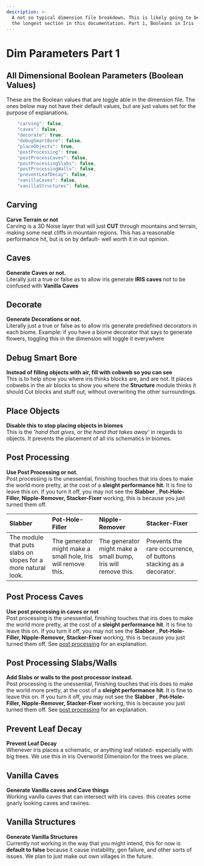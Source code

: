 ```yaml
---
description: >-
  A not so typical dimension file breakdown. This is likely going to be one of
  the longest section in this documentation. Part 1, Booleans in Iris
---
```


# Dim Parameters Part 1

## All Dimensional Boolean Parameters \(Boolean Values\)

These are the Boolean values that are toggle able in the dimension file. The ones below may not have their default values, but are just values set for the purpose of explanations.

```javascript
    "carving": false,
    "caves": false,
    "decorate": true,
    "debugSmartBore": false,
    "placeObjects": true,
    "postProcessing": true,
    "postProcessCaves": false,
    "postProcessingSlabs": false,
    "postProcessingWalls": false,
    "preventLeafDecay": false,
    "vanillaCaves": false,
    "vanillaStructures": false,
```

## Carving

**Carve Terrain or not**  
Carving is a 3D Noise layer that will just **CUT** through mountains and terrain, making some neat cliffs in mountain regions. This has a reasonable performance hit, but is on by default- well worth it in out opinion.

## Caves

**Generate Caves or not.**  
Literally just a true or false as to allow iris generate **IRIS caves** not to be confused with **Vanilla Caves**

## Decorate

**Generate Decorations or not.**  
Literally just a true or false as to allow iris generate predefined decorators in each biome. Example: if you have a biome decorator that says to generate flowers, toggling this in the dimension will toggle it everywhere

## Debug Smart Bore

**Instead of filling objects with air, fill with cobweb so you can see**  
This is to help show you where iris thinks blocks are, and are not. It places cobwebs in the air blocks to show you where the **Structure** module thinks it should Cut blocks and stuff out, without overwriting the other surroundings.

## Place Objects

**Disable this to stop placing objects in biomes**  
This is the _'hand that gives, or the hand that takes away'_ in regards to objects. It prevents the placement of all iris schematics in biomes.

## Post Processing

**Use Post Processing or not.**  
Post processing is the unessential, finishing touches that iris does to make the world more pretty, at the cost of a **sleight performance hit**. It is fine to leave this on. If you turn it off, you may not see the **Slabber** , **Pot-Hole-Filler, Nipple-Remover, Stacker-Fixer** working, this is because you just turned them off.

| Slabber | **Pot-Hole-Filler** | Nipple-Remover | Stacker-Fixer |
| :--- | :--- | :--- | :--- |
| The module that puts slabs on slopes for a more natural look. | The generator might make a small hole, Iris will remove this. | The generator might make a small bump, Iris will remove this. | Prevents the rare occurrence, of buttons stacking as a decorator. |

## Post Process Caves

**Use post processing in caves or not**  
Post processing is the unessential, finishing touches that iris does to make the world more pretty, at the cost of a **sleight performance hit**. It is fine to leave this on. If you turn it off, you may not see the **Slabber** , **Pot-Hole-Filler, Nipple-Remover, Stacker-Fixer** working, this is because you just turned them off. See [post processing](dimension-parameters-part-2.md#post-processing) for an explanation.

## Post Processing Slabs/Walls

**Add Slabs or walls to the post processor instead.**  
Post processing is the unessential, finishing touches that iris does to make the world more pretty, at the cost of a **sleight performance hit**. It is fine to leave this on. If you turn it off, you may not see the **Slabber** , **Pot-Hole-Filler, Nipple-Remover, Stacker-Fixer** working, this is because you just turned them off. See [post processing](dimension-parameters-part-2.md#post-processing) for an explanation.

## Prevent Leaf Decay

**Prevent Leaf Decay**  
Whenever iris places a schematic, or anything leaf related- especially with big trees. We use this in iris Overworld Dimension for the trees we place.

## Vanilla Caves

**Generate Vanilla caves and Cave things**  
Working vanilla caves that can intersect with iris caves. this creates some gnarly looking caves and ravines.

## Vanilla Structures

**Generate Vanilla Structures**  
Currently not working in the way that you might intend, this for now is **default to false** because it cause instability, gen failure, and other sorts of issues. We plan to just make out own villages in the future.

